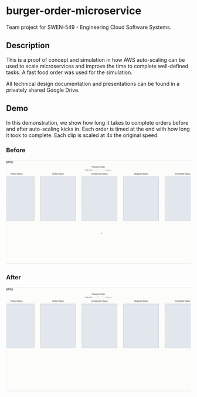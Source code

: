 # burger-order-microservice

Team project for SWEN-549 - Engineering Cloud Software Systems.

## Description
This is a proof of concept and simulation in how AWS auto-scaling can be used to scale microservices and improve the time to complete well-defined tasks. A fast food order was used for the simulation.

All technical design documentation and presentations can be found in a privately shared Google Drive.

## Demo
In this demonstration, we show how long it takes to complete orders before and after auto-scaling kicks in. Each order is timed at the end with how long it took to complete. Each clip is scaled at 4x the original speed.

### Before
![Before Auto-scaling](doc/OnePer-4xSpeed.gif)

### After
![After Auto-scaling](doc/FullyScaled-4xSpeed.gif)
